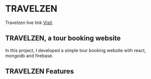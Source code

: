 # TRAVELZEN

Travelzen live link [Visit](https://travelzen-5b237.web.app/).

## TRAVELZEN, a tour booking website

In this project, I developed a simple tour booking website with react, mongodb and firebase.

## TRAVELZEN Features


